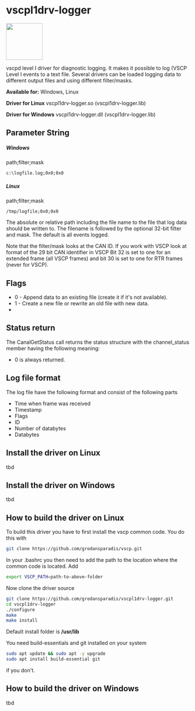 # vscpl1drv-logger

<img src="https://vscp.org/images/logo.png" width="100">

vscpd level I driver for diagnostic logging. It makes it possible to log (VSCP Level I events to a text file. Several drivers can be loaded logging data to different output files and using different filter/masks.

**Available for:** Windows, Linux

**Driver for Linux**
vscpl1drv-logger.so (vscpl1drv-logger.lib)

**Driver for Windows** vscpl1drv-logger.dll (vscpl1drv-logger.lib)

## Parameter String

##### Windows

path;filter;mask

    c:\logfile.log;0x0;0x0

##### Linux

path;filter;mask

    /tmp/logfile;0x0;0x0

The absolute or relative path including the file name to the file that log data should be written to. The filename is followed by the optional 32-bit filter and mask. The default is all events logged.

Note that the filter/mask looks at the CAN ID. If you work with VSCP look at format of the 29 bit CAN identifier in VSCP Bit 32 is set to one for an extended frame (all VSCP frames) and bit 30 is set to one for RTR frames (never for VSCP).

## Flags

* 0 - Append data to an existing file (create it if it's not available).
* 1 - Create a new file or rewrite an old file with new data.
*
## Status return

The CanalGetStatus call returns the status structure with the channel_status member having the following meaning:


*  0 is always returned.

## Log file format

The log file have the following format and consist of the following parts

   * Time when frame was received
   * Timestamp
   * Flags
   * ID
   * Number of databytes
   * Databytes


## Install the driver on Linux
tbd

## Install the driver on Windows
tbd

## How to build the driver on Linux
To build this driver you have to first install the vscp common code. You do this with

```bash
git clone https://github.com/grodansparadis/vscp.git
```

In your .bashrc you then need to add the path to the location where the common code is located. Add

```bash
export VSCP_PATH=path-to-above-folder
```

Now clone the driver source

```bash
git clone https://github.com/grodansparadis/vscpl1drv-logger.git
cd vscpl1drv-logger
./configure
make
make install
```
Default install folder is **/usr/lib**

You need build-essentials and git installed on your system

```bash
sudo apt update && sudo apt -y upgrade
sudo apt install build-essential git
```

if you don't.

## How to build the driver on Windows
tbd
